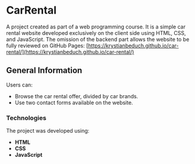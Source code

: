 # CarRental
A project created as part of a web programming course. It is a simple car rental website developed exclusively on the client side using HTML, CSS, and JavaScript. The omission of the backend part allows the website to be fully reviewed on GitHub Pages: [https://krystianbeduch.github.io/car-rental/](https://krystianbeduch.github.io/car-rental/)

## General Information
Users can:
- Browse the car rental offer, divided by car brands.
- Use two contact forms available on the website.

### Technologies
The project was developed using:
- **HTML**
- **CSS**
- **JavaScript**
